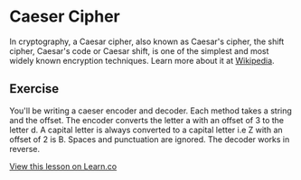 

# Caeser Cipher
In cryptography, a Caesar cipher, also known as Caesar's cipher, the shift cipher, Caesar's code or Caesar shift, is one of the simplest and most widely known encryption techniques. Learn more about it at [Wikipedia](http://en.wikipedia.org/wiki/Caesar_cipher).

## Exercise

You'll be writing a caeser encoder and decoder. Each method takes a string and the offset. The encoder converts the letter a with an offset of 3 to the letter d. A capital letter is always converted to a capital letter i.e Z with an offset of 2 is B. Spaces and punctuation are ignored. The decoder works in reverse.

<a href='https://learn.co/lessons/caesar-cipher' data-visibility='hidden'>View this lesson on Learn.co</a>
